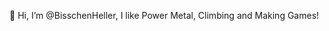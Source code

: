 👋 Hi, I’m @BisschenHeller, I like Power Metal, Climbing and Making Games!

<!---
BisschenHeller/BisschenHeller is a ✨ special ✨ repository because its `README.md` (this file) appears on your GitHub profile.
You can click the Preview link to take a look at your changes.
--->
